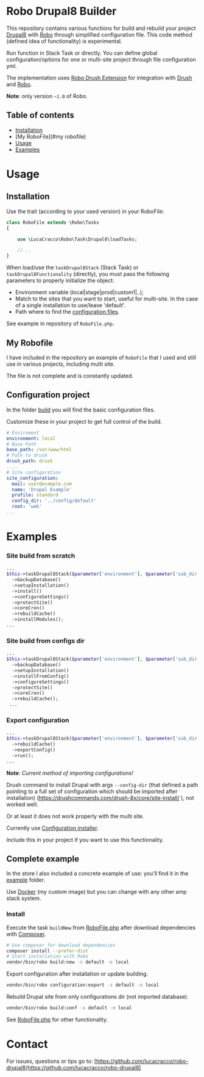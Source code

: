 Robo Drupal8 Builder
====================

This repository contains various functions for build and rebuild your project [Drupal8](https://www.drupal.org/) with [Robo](http://robo.li/) through simplified configuration file.
This code method (defined idea of functionality) is experimental.

Run function in Stack Task or directly. 
You can define global configuration/options for one or multi-site project through file configuration yml.

The implementation uses [Robo Drush Extension](https://github.com/boedah/robo-drush) for integration with [Drush](http://www.drush.org/en/master/) and [Robo](http://robo.li/).

**Note**: only version `~1.0` of Robo.


## Table of contents

- [Installation](#installation)
- [My RoboFile](#my robofile)
- [Usage](#usage)
- [Examples](#examples)


Usage
=====

## Installation

Use the trait (according to your used version) in your RoboFile:

```php
class RoboFile extends \Robo\Tasks
{

    use \LucaCracco\Robo\Task\Drupal8\loadTasks;

    //...
}
```

When load/use the `taskDrupal8Stack` (Stack Task) or `taskDrupal8Functionality` (directly), you must pass the following parameters to properly initialize the object:
* Environment variable (local|stage|prod|custom1|..);
* Match to the sites that you want to start, useful for multi-site. In the case of a single installation to use/leave 'default'.
* Path where to find the [configuration files](#configuration-project).

See example in repository of `RoboFile.php`.


## My Robofile

I have included in the repository an example of `RoboFile` that I used and still use in various projects, including multi site.

The file is not complete and is constantly updated.

## Configuration project

In the folder [build](build) you will find the basic configuration files.

Customize these in your project to get full control of the build.

```yml
# Enviroment
environment: local
# Base Path
base_path: /var/www/html
# Path to drush
drush_path: drush
....
# Site configuration
site_configuration:
  mail: user@example.com
  name: 'Drupal Example'
  profile: standard
  config_dir: '../config/default'
  root: 'web'
...
```

Examples
========

### Site build from scratch

```php
...
$this->taskDrupal8Stack($parameter['environment'], $parameter['sub_dir'], $parameter['path_properties'])
  ->backupDatabase()
  ->setupInstallation()
  ->install()
  ->configureSettings()
  ->protectSite()
  ->coreCron()
  ->rebuildCache()
  ->installModules();
...
```

### Site build from configs dir

```php
...
$this->taskDrupal8Stack($parameter['environment'], $parameter['sub_dir'], $parameter['path_properties'])
  ->backupDatabase()
  ->setupInstallation()
  ->installFromConfig()
  ->configureSettings()
  ->protectSite()
  ->coreCron()
  ->rebuildCache();
 ...
```

### Export configuration

```php
...
$this->taskDrupal8Stack($parameter['environment'], $parameter['sub_dir'], $parameter['path_properties'])
  ->rebuildCache()
  ->exportConfig()
  ->run();
...
```

**Note**:
_Current method of importing configurations!_ 

Drush command to install Drupal with args `--config-dir` (that defined a path pointing to a full set of configuration which should be imported after installation) (https://drushcommands.com/drush-8x/core/site-install/ ), not worked well.

Or at least it does not work properly with the multi site.

Currently use [Configuration installer](https://www.drupal.org/project/config_installer).

Include this in your project if you want to use this functionality.

Complete example
----------------

In the store I also included a concrete example of use: you'll find it in the [example](example) folder. 

Use [Docker](https://www.docker.com/) (my custom image) but you can change with any other amp stack system.

### Install
Execute the task `buildNew` from [RoboFile.php](/RoboFile.php) after download dependencies with [Composer](https://getcomposer.org/).

```bash
# Use composer for download dependencies
composer install --prefer-dist
# Start installation with Robo
vendor/bin/robo build:new -s default -e local
```

Export configuration after installation or update building.
```bash
vendor/bin/robo configuration:export -s default -e local
```

Rebuild Drupal site from only configurations dir (not imported database).
```bash
vendor/bin/robo build:conf -s default -e local
```

See [RoboFile.php](RoboFile.php) for other functionality.

Contact
=======

For issues, questions or tips go to:
[https://github.com/lucacracco/robo-drupal8(https://github.com/lucacracco/robo-drupal8)